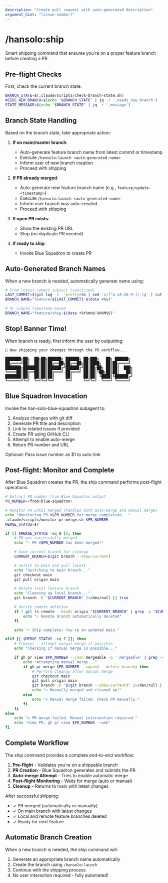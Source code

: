 ```yaml
---
description: "Create pull request with auto-generated description"
argument_hint: "[issue-number]"
---
```


# /hansolo:ship

Smart shipping command that ensures you're on a proper feature branch before creating a PR.

## Pre-flight Checks

First, check the current branch state:
```bash
BRANCH_STATE=$(.claude/scripts/check-branch-state.sh)
NEEDS_NEW_BRANCH=$(echo "$BRANCH_STATE" | jq -r '.needs_new_branch')
STATE_MESSAGE=$(echo "$BRANCH_STATE" | jq -r '.message')
```

## Branch State Handling

Based on the branch state, take appropriate action:

1. **If on main/master branch**:
   - Auto-generate feature branch name from latest commit or timestamp
   - Execute `/hansolo:launch <auto-generated-name>`
   - Inform user of new branch creation
   - Proceed with shipping

2. **If PR already merged**:
   - Auto-generate new feature branch name (e.g., `feature/update-<timestamp>`)
   - Execute `/hansolo:launch <auto-generated-name>`
   - Inform user branch was auto-created
   - Proceed with shipping

3. **If open PR exists**:
   - Show the existing PR URL
   - Stop (no duplicate PR needed)

4. **If ready to ship**:
   - Invoke Blue Squadron to create PR

## Auto-Generated Branch Names

When a new branch is needed, automatically generate name using:
```bash
# From latest commit subject (sanitized)
LAST_COMMIT=$(git log -1 --pretty=%s | sed 's/[^a-zA-Z0-9-]/-/g' | cut -c1-30)
BRANCH_NAME="feature/${LAST_COMMIT}-$(date +%s)"

# Or simple timestamp-based
BRANCH_NAME="feature/ship-$(date +%Y%m%d-%H%M%S)"
```

## Stop! Banner Time!

When branch is ready, first inform the user by outputting:
```
🚢 Now shipping your changes through the PR workflow...

███████╗██╗  ██╗██╗██████╗ ██████╗ ██╗███╗   ██╗ ██████╗ 
██╔════╝██║  ██║██║██╔══██╗██╔══██╗██║████╗  ██║██╔════╝ 
███████╗███████║██║██████╔╝██████╔╝██║██╔██╗ ██║██║  ███╗
╚════██║██╔══██║██║██╔═══╝ ██╔═══╝ ██║██║╚██╗██║██║   ██║
███████║██║  ██║██║██║     ██║     ██║██║ ╚████║╚██████╔╝
╚══════╝╚═╝  ╚═╝╚═╝╚═╝     ╚═╝     ╚═╝╚═╝  ╚═══╝ ╚═════╝ 
```

## Blue Squadron Invocation

Invoke the han-solo-blue-squadron subagent to:
1. Analyze changes with git diff
2. Generate PR title and description
3. Link to related issues if provided
4. Create PR using GitHub CLI
5. Attempt to enable auto-merge
6. Return PR number and URL

Optional: Pass issue number as $1 to auto-link

## Post-flight: Monitor and Complete

After Blue Squadron creates the PR, the ship command performs post-flight operations:

```bash
# Extract PR number from Blue Squadron output
PR_NUMBER=<from-blue-squadron>

# Monitor PR until merged (handles both auto-merge and manual merge)
echo "Monitoring PR #$PR_NUMBER for merge completion..."
.claude/scripts/monitor-pr-merge.sh $PR_NUMBER
MERGE_STATUS=$?

if [[ $MERGE_STATUS -eq 0 ]]; then
    # PR was successfully merged
    echo "✓ PR #$PR_NUMBER has been merged!"

    # Save current branch for cleanup
    CURRENT_BRANCH=$(git branch --show-current)

    # Switch to main and pull latest
    echo "Switching to main branch..."
    git checkout main
    git pull origin main

    # Delete local feature branch
    echo "Cleaning up local branch..."
    git branch -D "$CURRENT_BRANCH" 2>/dev/null || true

    # Verify remote deletion
    if ! git ls-remote --heads origin "$CURRENT_BRANCH" | grep -q "$CURRENT_BRANCH"; then
        echo "✓ Remote branch automatically deleted"
    fi

    echo "✓ Ship complete! You're on updated main."

elif [[ $MERGE_STATUS -eq 2 ]]; then
    # Timeout - attempt manual merge if possible
    echo "Checking if manual merge is possible..."

    if gh pr view $PR_NUMBER --json mergeable -q '.mergeable' | grep -q "MERGEABLE"; then
        echo "Attempting manual merge..."
        if gh pr merge $PR_NUMBER --squash --delete-branch; then
            # Perform cleanup after manual merge
            git checkout main
            git pull origin main
            git branch -D "$(git branch --show-current)" 2>/dev/null || true
            echo "✓ Manually merged and cleaned up!"
        else
            echo "✗ Manual merge failed. Check PR manually."
        fi
    fi
else
    echo "✗ PR merge failed. Manual intervention required."
    echo "View PR: gh pr view $PR_NUMBER --web"
fi
```

## Complete Workflow

The ship command provides a complete end-to-end workflow:

1. **Pre-flight** - Validates you're on a shippable branch
2. **PR Creation** - Blue Squadron generates and submits the PR
3. **Auto-merge Attempt** - Tries to enable automatic merge
4. **Post-flight Monitoring** - Waits for merge (auto or manual)
5. **Cleanup** - Returns to main with latest changes

After successful shipping:
- ✓ PR merged (automatically or manually)
- ✓ On main branch with latest changes
- ✓ Local and remote feature branches deleted
- ✓ Ready for next feature

## Automatic Branch Creation

When a new branch is needed, the ship command will:
1. Generate an appropriate branch name automatically
2. Create the branch using `/hansolo:launch`
3. Continue with the shipping process
4. No user interaction required - fully automated!